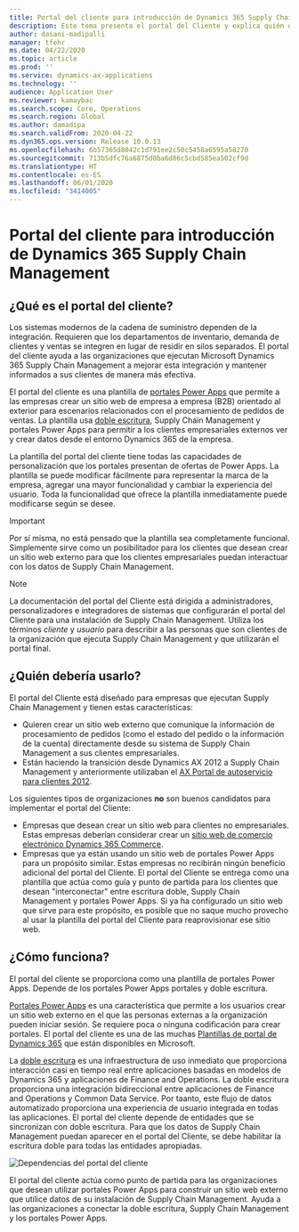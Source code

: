 ```yaml
---
title: Portal del cliente para introducción de Dynamics 365 Supply Chain Management
description: Este tema presenta el portal del Cliente y explica quién debe usarlo y cómo funciona.
author: dasani-madipalli
manager: tfehr
ms.date: 04/22/2020
ms.topic: article
ms.prod: ''
ms.service: dynamics-ax-applications
ms.technology: ''
audience: Application User
ms.reviewer: kamaybac
ms.search.scope: Core, Operations
ms.search.region: Global
ms.author: damadipa
ms.search.validFrom: 2020-04-22
ms.dyn365.ops.version: Release 10.0.13
ms.openlocfilehash: 6b57365d8042c1d791ee2c50c5458a6595a58270
ms.sourcegitcommit: 713b5dfc76a6875d0ba6d86c5cbd585ea502cf9d
ms.translationtype: HT
ms.contentlocale: es-ES
ms.lasthandoff: 06/01/2020
ms.locfileid: "3414005"
---
```

# <a name="customer-portal-for-dynamics-365-supply-chain-management-overview"></a>Portal del cliente para introducción de Dynamics 365 Supply Chain Management

## <a name="what-is-the-customer-portal"></a>¿Qué es el portal del cliente?

Los sistemas modernos de la cadena de suministro dependen de la integración. Requieren que los departamentos de inventario, demanda de clientes y ventas se integren en lugar de residir en silos separados. El portal del cliente ayuda a las organizaciones que ejecutan Microsoft Dynamics 365 Supply Chain Management a mejorar esta integración y mantener informados a sus clientes de manera más efectiva.

El portal del cliente es una plantilla de [portales Power Apps](https://docs.microsoft.com/powerapps/maker/portals/overview) que permite a las empresas crear un sitio web de empresa a empresa (B2B) orientado al exterior para escenarios relacionados con el procesamiento de pedidos de ventas. La plantilla usa [doble escritura](https://docs.microsoft.com/dynamics365/fin-ops-core/dev-itpro/data-entities/dual-write/dual-write-home-page), Supply Chain Management y portales Power Apps para permitir a los clientes empresariales externos ver y crear datos desde el entorno Dynamics 365 de la empresa.

La plantilla del portal del cliente tiene todas las capacidades de personalización que los portales presentan de ofertas de Power Apps. La plantilla se puede modificar fácilmente para representar la marca de la empresa, agregar una mayor funcionalidad y cambiar la experiencia del usuario. Toda la funcionalidad que ofrece la plantilla inmediatamente puede modificarse según se desee.

> [!IMPORTANT]
> Por sí misma, no está pensado que la plantilla sea completamente funcional. Simplemente sirve como un posibilitador para los clientes que desean crear un sitio web externo para que los clientes empresariales puedan interactuar con los datos de Supply Chain Management.

> [!NOTE]
> La documentación del portal del Cliente está dirigida a administradores, personalizadores e integradores de sistemas que configurarán el portal del Cliente para una instalación de Supply Chain Management. Utiliza los términos _cliente_ y _usuario_ para describir a las personas que son clientes de la organización que ejecuta Supply Chain Management y que utilizarán el portal final.

## <a name="who-should-use-it"></a>¿Quién debería usarlo?

El portal del Cliente está diseñado para empresas que ejecutan Supply Chain Management y tienen estas características:

- Quieren crear un sitio web externo que comunique la información de procesamiento de pedidos (como el estado del pedido o la información de la cuenta) directamente desde su sistema de Supply Chain Management a sus clientes empresariales.
- Están haciendo la transición desde Dynamics AX 2012 a Supply Chain Management y anteriormente utilizaban el [AX Portal de autoservicio para clientes 2012](https://docs.microsoft.com/dynamicsax-2012/appuser-itpro/about-the-customer-self-service-portal).

Los siguientes tipos de organizaciones **no** son buenos candidatos para implementar el portal del Cliente:

- Empresas que desean crear un sitio web para clientes no empresariales. Estas empresas deberían considerar crear un [sitio web de comercio electrónico Dynamics 365 Commerce](https://docs.microsoft.com/dynamics365/commerce/create-ecommerce-site).
- Empresas que ya están usando un sitio web de portales Power Apps para un propósito similar. Estas empresas no recibirán ningún beneficio adicional del portal del Cliente. El portal del Cliente se entrega como una plantilla que actúa como guía y punto de partida para los clientes que desean "interconectar" entre escritura doble, Supply Chain Management y portales Power Apps. Si ya ha configurado un sitio web que sirve para este propósito, es posible que no saque mucho provecho al usar la plantilla del portal del Cliente para reaprovisionar ese sitio web.

## <a name="how-does-it-work"></a>¿Cómo funciona?

El portal del cliente se proporciona como una plantilla de portales Power Apps. Depende de los portales Power Apps portales y doble escritura.

[Portales Power Apps](https://docs.microsoft.com/powerapps/maker/portals/overview) es una característica que permite a los usuarios crear un sitio web externo en el que las personas externas a la organización pueden iniciar sesión. Se requiere poca o ninguna codificación para crear portales. El portal del cliente es una de las muchas [Plantillas de portal de Dynamics 365](https://docs.microsoft.com/powerapps/maker/portals/portal-templates#environment-with-model-driven-apps-in-dynamics-365) que están disponibles en Microsoft.

La [doble escritura](https://docs.microsoft.com/powerapps/maker/portals/overview) es una infraestructura de uso inmediato que proporciona interacción casi en tiempo real entre aplicaciones basadas en modelos de Dynamics 365 y aplicaciones de Finance and Operations. La doble escritura proporciona una integración bidireccional entre aplicaciones de Finance and Operations y Common Data Service. Por taanto, este flujo de datos automatizado proporciona una experiencia de usuario integrada en todas las aplicaciones. El portal del cliente depende de entidades que se sincronizan con doble escritura. Para que los datos de Supply Chain Management puedan aparecer en el portal del Cliente, se debe habilitar la escritura doble para todas las entidades apropiadas.

![![Dependencias del portal del cliente](media/customer-portal-elements.png "Dependencias del portal del cliente")](media/customer-portal-elements.png "Customer portal dependencies")

El portal del cliente actúa como punto de partida para las organizaciones que desean utilizar portales Power Apps para construir un sitio web externo que utilice datos de su instalación de Supply Chain Management. Ayuda a las organizaciones a conectar la doble escritura, Supply Chain Management y los portales Power Apps.
